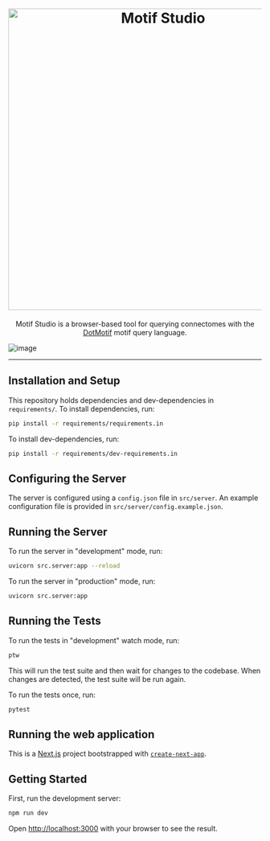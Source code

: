 <h1 align=center>
<img src='https://github.com/aplbrain/motifstudio-server/assets/693511/30a42349-c794-4a32-88c5-c96cae449936' alt="Motif Studio" width=600 />
</h1>
<p align=center>Motif Studio is a browser-based tool for querying connectomes with the <a href="https://github.com/aplbrain/dotmotif">DotMotif</a> motif query language.</p>

![image](https://github.com/aplbrain/motifstudio-web/assets/693511/d6223400-6089-4da9-892c-0e12ae83ff9f)

---

## Installation and Setup

This repository holds dependencies and dev-dependencies in `requirements/`. To install dependencies, run:

```bash
pip install -r requirements/requirements.in
```

To install dev-dependencies, run:

```bash
pip install -r requirements/dev-requirements.in
```

## Configuring the Server

The server is configured using a `config.json` file in `src/server`. An example configuration file is provided in `src/server/config.example.json`.

## Running the Server

To run the server in "development" mode, run:

```bash
uvicorn src.server:app --reload
```

To run the server in "production" mode, run:

```bash
uvicorn src.server:app
```

## Running the Tests

To run the tests in "development" watch mode, run:

```bash
ptw
```

This will run the test suite and then wait for changes to the codebase. When changes are detected, the test suite will be run again.

To run the tests once, run:

```bash
pytest
```

## Running the web application


This is a [Next.js](https://nextjs.org/) project bootstrapped with [`create-next-app`](https://github.com/vercel/next.js/tree/canary/packages/create-next-app).

## Getting Started

First, run the development server:

```bash
npm run dev
```

Open [http://localhost:3000](http://localhost:3000) with your browser to see the result.
